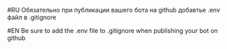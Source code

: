 #RU
Обязательно при публикации вашего бота на github добавтье .env файл в .gitignore


#EN 
Be sure to add the .env file to .gitignore when publishing your bot on github